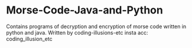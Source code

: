 # Morse-Code-Java-and-Python
Contains programs of decryption and encryption of morse code written in python and java.
Written by coding-illusions-etc
insta acc: coding_illusion_etc
